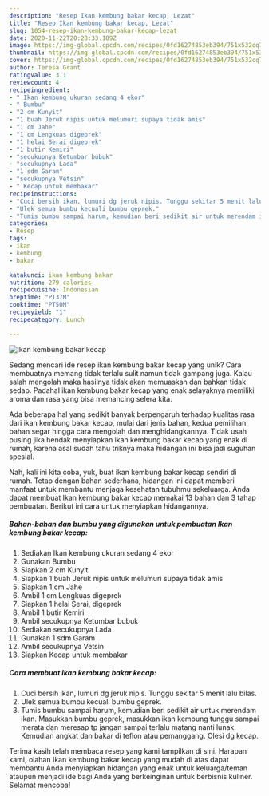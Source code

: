 ```yaml
---
description: "Resep Ikan kembung bakar kecap, Lezat"
title: "Resep Ikan kembung bakar kecap, Lezat"
slug: 1054-resep-ikan-kembung-bakar-kecap-lezat
date: 2020-11-22T20:28:33.189Z
image: https://img-global.cpcdn.com/recipes/0fd16274853eb394/751x532cq70/ikan-kembung-bakar-kecap-foto-resep-utama.jpg
thumbnail: https://img-global.cpcdn.com/recipes/0fd16274853eb394/751x532cq70/ikan-kembung-bakar-kecap-foto-resep-utama.jpg
cover: https://img-global.cpcdn.com/recipes/0fd16274853eb394/751x532cq70/ikan-kembung-bakar-kecap-foto-resep-utama.jpg
author: Teresa Grant
ratingvalue: 3.1
reviewcount: 4
recipeingredient:
- " Ikan kembung ukuran sedang 4 ekor"
- " Bumbu"
- "2 cm Kunyit"
- "1 buah Jeruk nipis untuk melumuri supaya tidak amis"
- "1 cm Jahe"
- "1 cm Lengkuas digeprek"
- "1 helai Serai digeprek"
- "1 butir Kemiri"
- "secukupnya Ketumbar bubuk"
- "secukupnya Lada"
- "1 sdm Garam"
- "secukupnya Vetsin"
- " Kecap untuk membakar"
recipeinstructions:
- "Cuci bersih ikan, lumuri dg jeruk nipis. Tunggu sekitar 5 menit lalu bilas."
- "Ulek semua bumbu kecuali bumbu geprek."
- "Tumis bumbu sampai harum, kemudian beri sedikit air untuk merendam ikan. Masukkan bumbu geprek, masukkan ikan kembung tunggu sampai merata dan meresap tp jangan sampai terlalu matang nanti lunak. Kemudian angkat dan bakar di teflon atau pemanggang. Olesi dg kecap."
categories:
- Resep
tags:
- ikan
- kembung
- bakar

katakunci: ikan kembung bakar 
nutrition: 279 calories
recipecuisine: Indonesian
preptime: "PT37M"
cooktime: "PT50M"
recipeyield: "1"
recipecategory: Lunch

---
```



![Ikan kembung bakar kecap](https://img-global.cpcdn.com/recipes/0fd16274853eb394/751x532cq70/ikan-kembung-bakar-kecap-foto-resep-utama.jpg)

Sedang mencari ide resep ikan kembung bakar kecap yang unik? Cara membuatnya memang tidak terlalu sulit namun tidak gampang juga. Kalau salah mengolah maka hasilnya tidak akan memuaskan dan bahkan tidak sedap. Padahal ikan kembung bakar kecap yang enak selayaknya memiliki aroma dan rasa yang bisa memancing selera kita.



Ada beberapa hal yang sedikit banyak berpengaruh terhadap kualitas rasa dari ikan kembung bakar kecap, mulai dari jenis bahan, kedua pemilihan bahan segar hingga cara mengolah dan menghidangkannya. Tidak usah pusing jika hendak menyiapkan ikan kembung bakar kecap yang enak di rumah, karena asal sudah tahu triknya maka hidangan ini bisa jadi suguhan spesial.


Nah, kali ini kita coba, yuk, buat ikan kembung bakar kecap sendiri di rumah. Tetap dengan bahan sederhana, hidangan ini dapat memberi manfaat untuk membantu menjaga kesehatan tubuhmu sekeluarga. Anda dapat membuat Ikan kembung bakar kecap memakai 13 bahan dan 3 tahap pembuatan. Berikut ini cara untuk menyiapkan hidangannya.

<!--inarticleads1-->

##### Bahan-bahan dan bumbu yang digunakan untuk pembuatan Ikan kembung bakar kecap:

1. Sediakan  Ikan kembung ukuran sedang 4 ekor
1. Gunakan  Bumbu
1. Siapkan 2 cm Kunyit
1. Siapkan 1 buah Jeruk nipis untuk melumuri supaya tidak amis
1. Siapkan 1 cm Jahe
1. Ambil 1 cm Lengkuas digeprek
1. Siapkan 1 helai Serai, digeprek
1. Ambil 1 butir Kemiri
1. Ambil secukupnya Ketumbar bubuk
1. Sediakan secukupnya Lada
1. Gunakan 1 sdm Garam
1. Ambil secukupnya Vetsin
1. Siapkan  Kecap untuk membakar




<!--inarticleads2-->

##### Cara membuat Ikan kembung bakar kecap:

1. Cuci bersih ikan, lumuri dg jeruk nipis. Tunggu sekitar 5 menit lalu bilas.
1. Ulek semua bumbu kecuali bumbu geprek.
1. Tumis bumbu sampai harum, kemudian beri sedikit air untuk merendam ikan. Masukkan bumbu geprek, masukkan ikan kembung tunggu sampai merata dan meresap tp jangan sampai terlalu matang nanti lunak. Kemudian angkat dan bakar di teflon atau pemanggang. Olesi dg kecap.




Terima kasih telah membaca resep yang kami tampilkan di sini. Harapan kami, olahan Ikan kembung bakar kecap yang mudah di atas dapat membantu Anda menyiapkan hidangan yang enak untuk keluarga/teman ataupun menjadi ide bagi Anda yang berkeinginan untuk berbisnis kuliner. Selamat mencoba!
